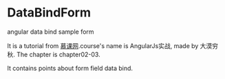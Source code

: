 # DataBindForm
angular data bind sample form

It is a tutorial from [慕课网](http://www.imooc.com/ "慕课网").course's name is AngularJs实战, made by 大漠穷秋. The chapter is chapter02-03.

It contains points about form field data bind.
